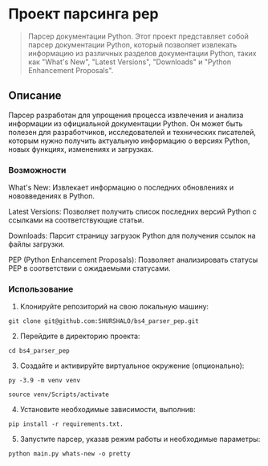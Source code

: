 # Проект парсинга pep
> Парсер документации Python.
Этот проект представляет собой парсер документации Python, который позволяет извлекать информацию из различных разделов документации Python, таких как "What's New", "Latest Versions", "Downloads" и "Python Enhancement Proposals".

## Описание
Парсер разработан для упрощения процесса извлечения и анализа информации из официальной документации Python. Он может быть полезен для разработчиков, исследователей и технических писателей, которым нужно получить актуальную информацию о версиях Python, новых функциях, изменениях и загрузках.

### Возможности
What's New: Извлекает информацию о последних обновлениях и нововведениях в Python.

Latest Versions: Позволяет получить список последних версий Python с ссылками на соответствующие статьи.

Downloads: Парсит страницу загрузок Python для получения ссылок на файлы загрузки.

PEP (Python Enhancement Proposals): Позволяет анализировать статусы PEP в соответствии с ожидаемыми статусами.

### Использование

1. Клонируйте репозиторий на свою локальную машину:
```
git clone git@github.com:SHURSHALO/bs4_parser_pep.git
```
2. Перейдите в директорию проекта:
```
cd bs4_parser_pep
```
3. Создайте и активируйте виртуальное окружение (опционально):
```
py -3.9 -m venv venv
```
```
source venv/Scripts/activate
```
4. Установите необходимые зависимости, выполнив:
```
pip install -r requirements.txt.
```
5. Запустите парсер, указав режим работы и необходимые параметры:
```
python main.py whats-new -o pretty
```

